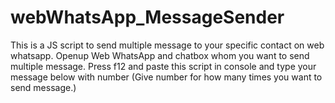 # webWhatsApp_MessageSender
This is a JS script to send multiple message to your specific contact on web whatsapp.
Openup Web WhatsApp and chatbox whom you want to send multiple message.
Press f12 and paste this script in console and type your message below with number (Give number for how many times you want to send message.)
